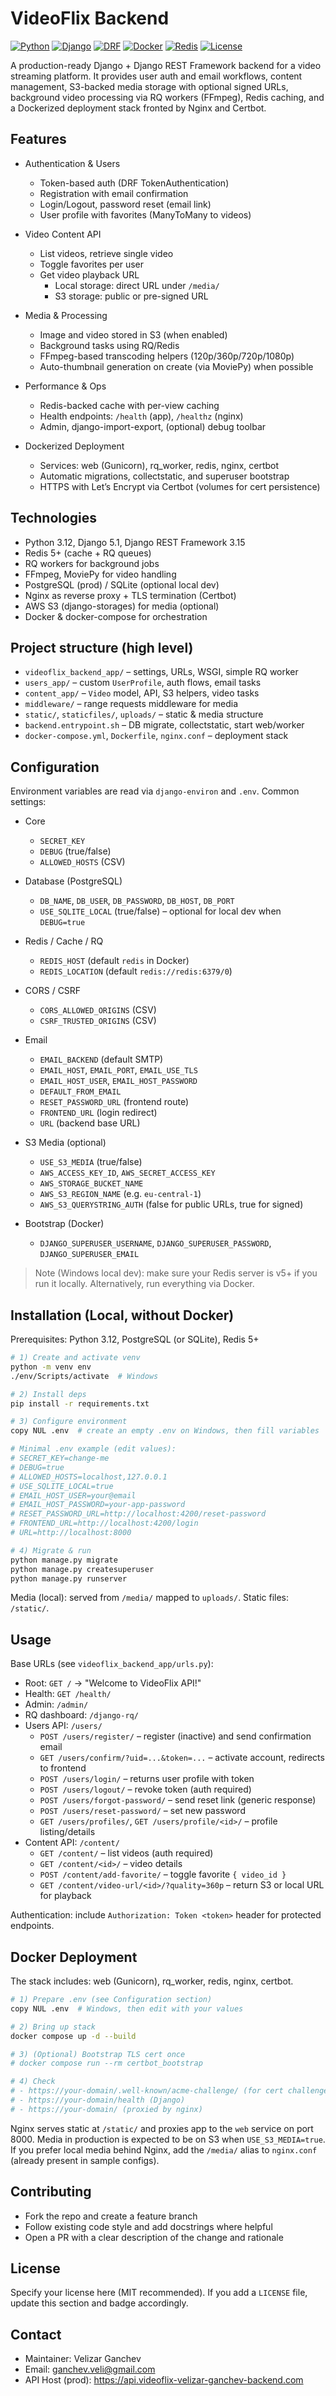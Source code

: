 # VideoFlix Backend

[![Python](https://img.shields.io/badge/Python-3.12-blue.svg)](https://www.python.org/)
[![Django](https://img.shields.io/badge/Django-5.1-green.svg)](https://www.djangoproject.com/)
[![DRF](https://img.shields.io/badge/DRF-3.15-red.svg)](https://www.django-rest-framework.org/)
[![Docker](https://img.shields.io/badge/Docker-Ready-2496ED.svg)](https://www.docker.com/)
[![Redis](https://img.shields.io/badge/Redis-Cache%20%2B%20RQ-red.svg)](https://redis.io/)
[![License](https://img.shields.io/badge/License-Custom-lightgrey.svg)](#license)

A production-ready Django + Django REST Framework backend for a video streaming platform. It provides user auth and email workflows, content management, S3-backed media storage with optional signed URLs, background video processing via RQ workers (FFmpeg), Redis caching, and a Dockerized deployment stack fronted by Nginx and Certbot.


## Features

- Authentication & Users
  - Token-based auth (DRF TokenAuthentication)
  - Registration with email confirmation
  - Login/Logout, password reset (email link)
  - User profile with favorites (ManyToMany to videos)

- Video Content API
  - List videos, retrieve single video
  - Toggle favorites per user
  - Get video playback URL
    - Local storage: direct URL under `/media/`
    - S3 storage: public or pre-signed URL

- Media & Processing
  - Image and video stored in S3 (when enabled)
  - Background tasks using RQ/Redis
  - FFmpeg-based transcoding helpers (120p/360p/720p/1080p)
  - Auto-thumbnail generation on create (via MoviePy) when possible

- Performance & Ops
  - Redis-backed cache with per-view caching
  - Health endpoints: `/health` (app), `/healthz` (nginx)
  - Admin, django-import-export, (optional) debug toolbar

- Dockerized Deployment
  - Services: web (Gunicorn), rq_worker, redis, nginx, certbot
  - Automatic migrations, collectstatic, and superuser bootstrap
  - HTTPS with Let’s Encrypt via Certbot (volumes for cert persistence)


## Technologies

- Python 3.12, Django 5.1, Django REST Framework 3.15
- Redis 5+ (cache + RQ queues)
- RQ workers for background jobs
- FFmpeg, MoviePy for video handling
- PostgreSQL (prod) / SQLite (optional local dev)
- Nginx as reverse proxy + TLS termination (Certbot)
- AWS S3 (django-storages) for media (optional)
- Docker & docker-compose for orchestration


## Project structure (high level)

- `videoflix_backend_app/` – settings, URLs, WSGI, simple RQ worker
- `users_app/` – custom `UserProfile`, auth flows, email tasks
- `content_app/` – `Video` model, API, S3 helpers, video tasks
- `middleware/` – range requests middleware for media
- `static/`, `staticfiles/`, `uploads/` – static & media structure
- `backend.entrypoint.sh` – DB migrate, collectstatic, start web/worker
- `docker-compose.yml`, `Dockerfile`, `nginx.conf` – deployment stack


## Configuration

Environment variables are read via `django-environ` and `.env`. Common settings:

- Core
  - `SECRET_KEY`
  - `DEBUG` (true/false)
  - `ALLOWED_HOSTS` (CSV)

- Database (PostgreSQL)
  - `DB_NAME`, `DB_USER`, `DB_PASSWORD`, `DB_HOST`, `DB_PORT`
  - `USE_SQLITE_LOCAL` (true/false) – optional for local dev when `DEBUG=true`

- Redis / Cache / RQ
  - `REDIS_HOST` (default `redis` in Docker)
  - `REDIS_LOCATION` (default `redis://redis:6379/0`)

- CORS / CSRF
  - `CORS_ALLOWED_ORIGINS` (CSV)
  - `CSRF_TRUSTED_ORIGINS` (CSV)

- Email
  - `EMAIL_BACKEND` (default SMTP)
  - `EMAIL_HOST`, `EMAIL_PORT`, `EMAIL_USE_TLS`
  - `EMAIL_HOST_USER`, `EMAIL_HOST_PASSWORD`
  - `DEFAULT_FROM_EMAIL`
  - `RESET_PASSWORD_URL` (frontend route)
  - `FRONTEND_URL` (login redirect)
  - `URL` (backend base URL)

- S3 Media (optional)
  - `USE_S3_MEDIA` (true/false)
  - `AWS_ACCESS_KEY_ID`, `AWS_SECRET_ACCESS_KEY`
  - `AWS_STORAGE_BUCKET_NAME`
  - `AWS_S3_REGION_NAME` (e.g. `eu-central-1`)
  - `AWS_S3_QUERYSTRING_AUTH` (false for public URLs, true for signed)

- Bootstrap (Docker)
  - `DJANGO_SUPERUSER_USERNAME`, `DJANGO_SUPERUSER_PASSWORD`, `DJANGO_SUPERUSER_EMAIL`

> Note (Windows local dev): make sure your Redis server is v5+ if you run it locally. Alternatively, run everything via Docker.


## Installation (Local, without Docker)

Prerequisites: Python 3.12, PostgreSQL (or SQLite), Redis 5+

```bash
# 1) Create and activate venv
python -m venv env
./env/Scripts/activate  # Windows

# 2) Install deps
pip install -r requirements.txt

# 3) Configure environment
copy NUL .env  # create an empty .env on Windows, then fill variables

# Minimal .env example (edit values):
# SECRET_KEY=change-me
# DEBUG=true
# ALLOWED_HOSTS=localhost,127.0.0.1
# USE_SQLITE_LOCAL=true
# EMAIL_HOST_USER=your@email
# EMAIL_HOST_PASSWORD=your-app-password
# RESET_PASSWORD_URL=http://localhost:4200/reset-password
# FRONTEND_URL=http://localhost:4200/login
# URL=http://localhost:8000

# 4) Migrate & run
python manage.py migrate
python manage.py createsuperuser
python manage.py runserver
```

Media (local): served from `/media/` mapped to `uploads/`. Static files: `/static/`.


## Usage

Base URLs (see `videoflix_backend_app/urls.py`):
- Root: `GET /` → "Welcome to VideoFlix API!"
- Health: `GET /health/`
- Admin: `/admin/`
- RQ dashboard: `/django-rq/`
- Users API: `/users/`
  - `POST /users/register/` – register (inactive) and send confirmation email
  - `GET /users/confirm/?uid=...&token=...` – activate account, redirects to frontend
  - `POST /users/login/` – returns user profile with token
  - `POST /users/logout/` – revoke token (auth required)
  - `POST /users/forgot-password/` – send reset link (generic response)
  - `POST /users/reset-password/` – set new password
  - `GET /users/profiles/`, `GET /users/profile/<id>/` – profile listing/details
- Content API: `/content/`
  - `GET /content/` – list videos (auth required)
  - `GET /content/<id>/` – video details
  - `POST /content/add-favorite/` – toggle favorite `{ video_id }`
  - `GET /content/video-url/<id>/?quality=360p` – return S3 or local URL for playback

Authentication: include `Authorization: Token <token>` header for protected endpoints.


## Docker Deployment

The stack includes: web (Gunicorn), rq_worker, redis, nginx, certbot.

```bash
# 1) Prepare .env (see Configuration section)
copy NUL .env  # Windows, then edit with your values

# 2) Bring up stack
docker compose up -d --build

# 3) (Optional) Bootstrap TLS cert once
# docker compose run --rm certbot_bootstrap

# 4) Check
# - https://your-domain/.well-known/acme-challenge/ (for cert challenges)
# - https://your-domain/health (Django)
# - https://your-domain/ (proxied by nginx)
```

Nginx serves static at `/static/` and proxies app to the `web` service on port 8000. Media in production is expected to be on S3 when `USE_S3_MEDIA=true`. If you prefer local media behind Nginx, add the `/media/` alias to `nginx.conf` (already present in sample configs).


## Contributing

- Fork the repo and create a feature branch
- Follow existing code style and add docstrings where helpful
- Open a PR with a clear description of the change and rationale


## License

Specify your license here (MIT recommended). If you add a `LICENSE` file, update this section and badge accordingly.


## Contact

- Maintainer: Velizar Ganchev
- Email: ganchev.veli@gmail.com
- API Host (prod): https://api.videoflix-velizar-ganchev-backend.com
